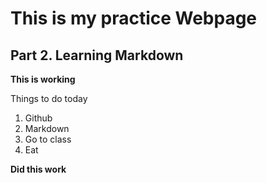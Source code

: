 # This is my practice Webpage

## Part 2. Learning Markdown

**This is working**


Things to do today
1. Github
2. Markdown
3. Go to class
4. Eat

**Did this work**
